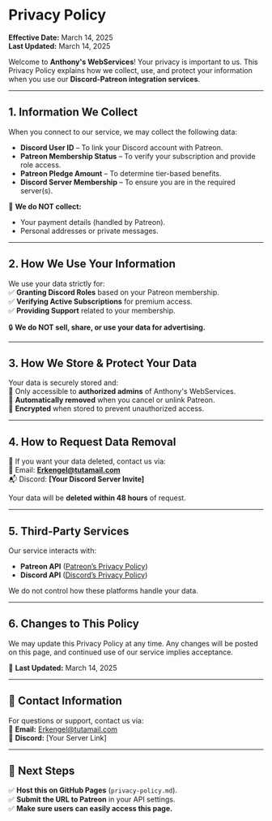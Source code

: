 # Privacy Policy

**Effective Date:** March 14, 2025  
**Last Updated:** March 14, 2025  

Welcome to **Anthony's WebServices**! Your privacy is important to us. This Privacy Policy explains how we collect, use, and protect your information when you use our **Discord-Patreon integration services**.

---

## 1. Information We Collect
When you connect to our service, we may collect the following data:  

- **Discord User ID** – To link your Discord account with Patreon.  
- **Patreon Membership Status** – To verify your subscription and provide role access.  
- **Patreon Pledge Amount** – To determine tier-based benefits.  
- **Discord Server Membership** – To ensure you are in the required server(s).  

🚫 **We do NOT collect:**  
- Your payment details (handled by Patreon).  
- Personal addresses or private messages.  

---

## 2. How We Use Your Information
We use your data strictly for:  
✅ **Granting Discord Roles** based on your Patreon membership.  
✅ **Verifying Active Subscriptions** for premium access.  
✅ **Providing Support** related to your membership.  

🔒 **We do NOT sell, share, or use your data for advertising.**  

---

## 3. How We Store & Protect Your Data
Your data is securely stored and:  
🔹 Only accessible to **authorized admins** of Anthony's WebServices.  
🔹 **Automatically removed** when you cancel or unlink Patreon.  
🔹 **Encrypted** when stored to prevent unauthorized access.  

---

## 4. How to Request Data Removal
🚨 If you want your data deleted, contact us via:  
📧 Email: **[Erkengel@tutamail.com](mailto:Erkengel@tutamail.com)**  
📬 Discord: **[Your Discord Server Invite]**  

Your data will be **deleted within 48 hours** of request.

---

## 5. Third-Party Services
Our service interacts with:  
- **Patreon API** ([Patreon’s Privacy Policy](https://www.patreon.com/privacy))  
- **Discord API** ([Discord’s Privacy Policy](https://discord.com/privacy))  

We do not control how these platforms handle your data.

---

## 6. Changes to This Policy
We may update this Privacy Policy at any time. Any changes will be posted on this page, and continued use of our service implies acceptance.

📅 **Last Updated:** March 14, 2025  

---

## 📌 Contact Information
For questions or support, contact us via:  
📧 **Email:** [Erkengel@tutamail.com](mailto:Erkengel@tutamail.com)  
💬 **Discord:** [Your Server Link]  

---

## 🚀 Next Steps
✅ **Host this on GitHub Pages** (`privacy-policy.md`).  
✅ **Submit the URL to Patreon** in your API settings.  
✅ **Make sure users can easily access this page.**  
